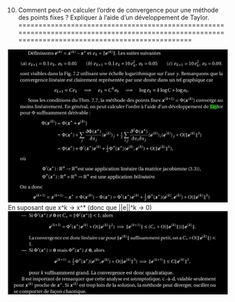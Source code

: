 10. Comment peut-on calculer l’ordre de convergence pour une méthode des points fixes ? Expliquer à l’aide d’un développement de Taylor.
=================================================================================================================================================

![taux_conv_Taylor](../images/taux_conv_Taylor.png)
En suposant que x^k -> x^* (donc que ||e||^k -> 0)
![taux_conv_Taylor2](../images/taux_conv_Taylor2.png)
